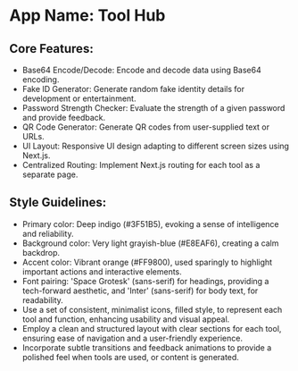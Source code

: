# **App Name**: Tool Hub

## Core Features:

- Base64 Encode/Decode: Encode and decode data using Base64 encoding.
- Fake ID Generator: Generate random fake identity details for development or entertainment.
- Password Strength Checker: Evaluate the strength of a given password and provide feedback.
- QR Code Generator: Generate QR codes from user-supplied text or URLs.
- UI Layout: Responsive UI design adapting to different screen sizes using Next.js.
- Centralized Routing: Implement Next.js routing for each tool as a separate page.

## Style Guidelines:

- Primary color: Deep indigo (#3F51B5), evoking a sense of intelligence and reliability.
- Background color: Very light grayish-blue (#E8EAF6), creating a calm backdrop.
- Accent color: Vibrant orange (#FF9800), used sparingly to highlight important actions and interactive elements.
- Font pairing: 'Space Grotesk' (sans-serif) for headings, providing a tech-forward aesthetic, and 'Inter' (sans-serif) for body text, for readability.
- Use a set of consistent, minimalist icons, filled style, to represent each tool and function, enhancing usability and visual appeal.
- Employ a clean and structured layout with clear sections for each tool, ensuring ease of navigation and a user-friendly experience.
- Incorporate subtle transitions and feedback animations to provide a polished feel when tools are used, or content is generated.